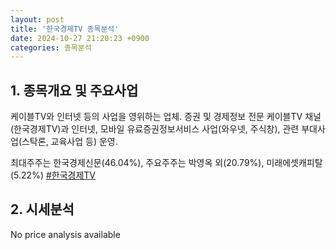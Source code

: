 ```yaml
---
layout: post
title: '한국경제TV 종목분석'
date: 2024-10-27 21:20:23 +0900
categories: 종목분석
---
```


## 1. 종목개요 및 주요사업

케이블TV와 인터넷 등의 사업을 영위하는 업체. 증권 및 경제정보 전문 케이블TV 채널(한국경제TV)과 인터넷, 모바일 유료증권정보서비스 사업(와우넷, 주식창), 관련 부대사업(스탁론, 교육사업 등) 운영.

최대주주는 한국경제신문(46.04%), 주요주주는 박영옥 외(20.79%), 미래에셋캐피탈(5.22%)
[#한국경제TV](#)

## 2. 시세분석

No price analysis available

